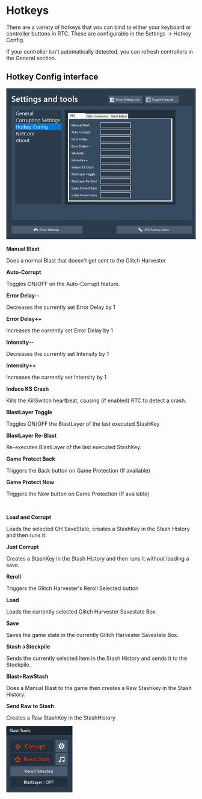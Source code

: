 # Hotkeys

There are a variety of hotkeys that you can bind to either your keyboard or controller buttons in RTC. These are configurable in the Settings -> Hotkey Config.

If your controller isn't automatically detected, you can refresh controllers in the General section.

## Hotkey Config interface

![As of version 5, RTC has its own hotkeys in the Settings and tools menu](<../../.gitbook/assets/image (9) (1).png>)

**Manual Blast**

Does a normal Blast that doesn't get sent to the Glitch Harvester

**Auto-Corrupt**

Toggles ON/OFF on the Auto-Corrupt feature.

**Error Delay--**

Decreases the currently set Error Delay by 1

**Error Delay++**

Increases the currently set Error Delay by 1

**Intensity--**

Decreases the currently set Intensity by 1

**Intensity++**

Increases the currently set Intensity by 1

**Induce KS Crash**

Kills the KillSwitch heartbeat, causing (if enabled) RTC to detect a crash.

**BlastLayer Toggle**

Toggles ON/OFF the BlastLayer of the last executed StashKey

**BlastLayer Re-Blast**

Re-executes BlastLayer of the last executed StashKey.

**Game Protect Back**

Triggers the Back button on Game Protection (If available)

**Game Protect Now**

Triggers the Now button on Game Protection (If available)

<div align="left">

<img src="../../.gitbook/assets/image (33) (1).png" alt="">

</div>

**Load and Corrupt**

Loads the selected GH SaveState, creates a StashKey in the Stash History and then runs it.

**Just Corrupt**

Creates a StashKey in the Stash History and then runs it without loading a save.

**Reroll**

Triggers the Glitch Harvester's Reroll Selected button

**Load**

Loads the currently selected Glitch Harvester Savestate Box.

**Save**

Saves the game state in the currently Glitch Harvester Savestate Box.

**Stash->Stockpile**

Sends the currently selected item in the Stash History and sends it to the Stockpile.

**Blast+RawStash**

Does a Manual Blast to the game then creates a Raw Stashkey in the Stash History.

**Send Raw to Stash**

Creates a Raw StashKey in the StashHistory

<div align="left">

<img src="../../.gitbook/assets/image (20).png" alt="The Blast Editor hotkeys correspond directly to their buttons">

</div>
